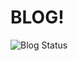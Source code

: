 BLOG!
===============
![Blog Status](https://www.codeship.io/projects/b2e3e310-8603-0131-9ef0-226353435ad5/status)